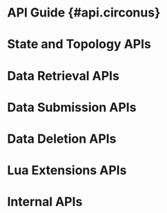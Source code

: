 API Guide {#api.circonus}
=========

State and Topology APIs
=======================

Data Retrieval APIs
===================

Data Submission APIs
====================

Data Deletion APIs
==================

Lua Extensions APIs
===================

Internal APIs
=============
